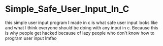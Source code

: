 # Simple_Safe_User_Input_In_C
this simple user input program I made in c is what safe user input looks like and what I think everyone should be doing with any input in c. Because this is why people get hacked because of lazy people who don't know how to program user input lmfao

